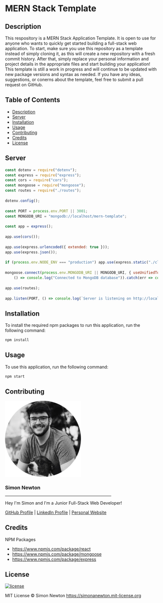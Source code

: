 # MERN Stack Template

## Description

This respository is a MERN Stack Application Template. It is open to use for anyone who wants to quickly get started building a full-stack web application. To start, make sure you use this repository as a template instead of simply cloning it, as this will create a new repository with a fresh commit history. After that, simply replace your personal information and project details in the appropriate files and start building your application! This template is still a work in progress and will continue to be updated with new package versions and syntax as needed. If you have any ideas, suggestions, or conerns about the template, feel free to submit a pull request on GitHub.

## Table of Contents

* [Description](#description)
* [Server](#server)
* [Installation](#installation)
* [Usage](#usage)
* [Contributing](#contributing)
* [Credits](#credits)
* [License](#license)

## Server

```js
const dotenv = require("dotenv");
const express = require("express");
const cors = require("cors");
const mongoose = require("mongoose");
const routes = require("./routes");

dotenv.config();

const PORT = process.env.PORT || 3001;
const MONGODB_URI = "mongodb://localhost/mern-template";

const app = express();

app.use(cors());

app.use(express.urlencoded({ extended: true }));
app.use(express.json());

if (process.env.NODE_ENV === "production") app.use(express.static("./client/build"));

mongoose.connect(process.env.MONGODB_URI || MONGODB_URI, { useUnifiedTopology: true, useNewUrlParser: true }, 
    () => console.log("Connected to MongoDB database")).catch(err => console.log(err));

app.use(routes);

app.listen(PORT, () => console.log(`Server is listening on http://localhost:${PORT}`));
```

## Installation

To install the required npm packages to run this application, run the following command:
```sh
npm install
```

## Usage

To use this application, run the following command:
```sh
npm start
```

## Contributing

<div>
    <img src="./assets/profile-picture-circle.png" alt="Profile Picture" width=250/>
    <h3><b>Simon Newton</b></h3>
    <hr align=left width=350 />
    <p>Hey I'm Simon and I'm a Junior Full-Stack Web Developer!</p>
    <a href="https://github.com/simonanewton" target="_blank">GitHub Profile</a> | <a href="https://www.linkedin.com/in/simon-newton-2a7440129" target="_blank">LinkedIn Profile</a> | <a href="https://simonanewton.herokuapp.com/" target="_blank">Personal Website</a>
</div>

## Credits

NPM Packages
* https://www.npmjs.com/package/react
* https://www.npmjs.com/package/mongoose
* https://www.npmjs.com/package/express

## License

[![license](https://img.shields.io/badge/license-MIT-green)](https://simonanewton.mit-license.org)

MIT License &copy; Simon Newton <https://simonanewton.mit-license.org>
